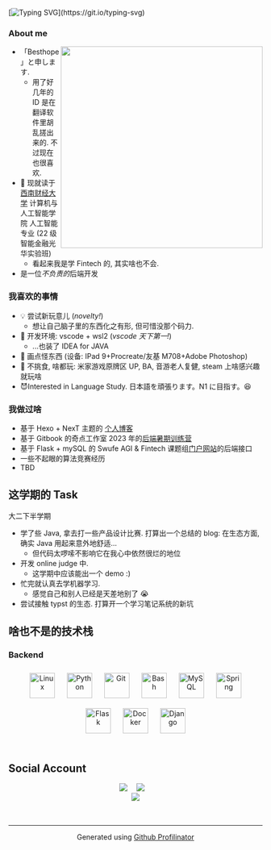 <!--https://readme-typing-svg.demolab.com/demo/-->

[![Typing SVG](https://readme-typing-svg.demolab.com?font=Fira+Code&pause=1000&color=F7442B&center=true&vCenter=true&width=435&lines=Hello,+I'm+Besthope!)](https://git.io/typing-svg)

### About me

<a href="#">
<img align="right" src='https://github-readme-stats.vercel.app/api?username=Besthope-Official&show_icons=true' width="400px" />
</a>

- 「Besthope」と申します.
  - 用了好几年的 ID 是在翻译软件里胡乱搓出来的. 不过现在也很喜欢.
- 🐒 现就读于 [西南财经大学](https://e.swufe.edu.cn/) 计算机与人工智能学院 人工智能 专业 (22 级智能金融光华实验班)
  - 看起来我是学 Fintech 的, 其实啥也不会.
- 是一位*不负责的*后端开发

### 我喜欢的事情

- 💡 尝试新玩意儿 (_novelty!_)
  - 想让自己脑子里的东西化之有形, 但可惜没那个码力.
- 🦀 开发环境: vscode + wsl2 (_vscode 天下第一!_)
  - ...也装了 IDEA for JAVA
- 🎨 画点怪东西 (设备: IPad 9+Procreate/友基 M708+Adobe Photoshop)
- 🎵 不挑食, 啥都玩: 米家游戏原牌区 UP, BA, 音游老人复健, steam 上啥感兴趣就玩啥
- 😈Interested in Language Study. 日本語を頑張ります。N1 に目指す。😆

### 我做过啥

- 基于 Hexo + NexT 主题的 [个人博客](https://besthope-official.github.io/)
- 基于 Gitbook 的奇点工作室 2023 年的[后端暑期训练营](https://singularity-backend.gitbook.io/backend-online-doc/)
- 基于 Flask + mySQL 的 Swufe AGI & Fintech 课题组[门户网站](https://www.swufenlp.group/)的后端接口
- 一些不起眼的算法竞赛经历
- TBD

## 这学期的 Task

大二下半学期

- 学了些 Java, 拿去打一些产品设计比赛. 打算出一个总结的 blog: 在生态方面, 确实 Java 用起来意外地舒适...
  - 但代码太啰嗦不影响它在我心中依然很烂的地位
- 开发 online judge 中.
  - 这学期中应该能出一个 demo :)
- 忙完就认真去学机器学习.
  - 感觉自己和别人已经是天差地别了 😭
- 尝试接触 typst 的生态. 打算开一个学习笔记系统的新坑

## 啥也不是的技术栈

### Backend

<div align="center">  
<a href="https://www.linux.org/" target="_blank"><img style="margin: 10px" src="https://profilinator.rishav.dev/skills-assets/linux-original.svg" alt="Linux" height="50" /></a>  
<a href="https://www.python.org/" target="_blank"><img style="margin: 10px" src="https://profilinator.rishav.dev/skills-assets/python-original.svg" alt="Python" height="50" /></a>  
<a href="https://github.com/" target="_blank"><img style="margin: 10px" src="https://profilinator.rishav.dev/skills-assets/git-scm-icon.svg" alt="Git" height="50" /></a>  
<a href="https://www.gnu.org/software/bash/" target="_blank"><img style="margin: 10px" src="https://profilinator.rishav.dev/skills-assets/gnu_bash-icon.svg" alt="Bash" height="50" /></a>  
<a href="https://www.mysql.com/" target="_blank"><img style="margin: 10px" src="https://profilinator.rishav.dev/skills-assets/mysql-original-wordmark.svg" alt="MySQL" height="50" /></a>  
<a href="https://docs.spring.io/spring-framework/docs/3.0.x/reference/expressions.html#:~:text=The%20Spring%20Expression%20Language%20(SpEL,and%20basic%20string%20templating%20functionality." target="_blank"><img style="margin: 10px" src="https://profilinator.rishav.dev/skills-assets/springio-icon.svg" alt="Spring" height="50" /></a>  
<a href="https://flask.palletsprojects.com/" target="_blank"><img style="margin: 10px" src="https://profilinator.rishav.dev/skills-assets/flask.png" alt="Flask" height="50" /></a>  
<a href="https://www.docker.com/" target="_blank"><img style="margin: 10px" src="https://profilinator.rishav.dev/skills-assets/docker-original-wordmark.svg" alt="Docker" height="50" /></a>  
<a href="https://www.djangoproject.com/" target="_blank"><img style="margin: 10px" src="https://profilinator.rishav.dev/skills-assets/django-original.svg" alt="Django" height="50" /></a>  
</div>

</td><td valign="top" width="33%">

</td></tr></table>

<br/>

## Social Account

<div align="center">
  <a href="https://space.bilibili.com/6565285/"><img src="https://img.shields.io/badge/bilibili-B%E7%AB%99-ff69b4"></a>&emsp;
  <a href="https://www.zhihu.com/people/xie-bai-heng-28/"><img src="https://img.shields.io/badge/zhihu-%E7%9F%A5%E4%B9%8E-blue"></a>&emsp;
<!-- 访客数统计徽标 -->
<div align="center">
<img src="https://komarev.com/ghpvc/?username=Besthope-Official&&style=flat-square" align="center" />
</div>

<br/>

<br/>

---

<div align="center">Generated using <a href="https://profilinator.rishav.dev/" target="_blank">Github Profilinator</a></div>
